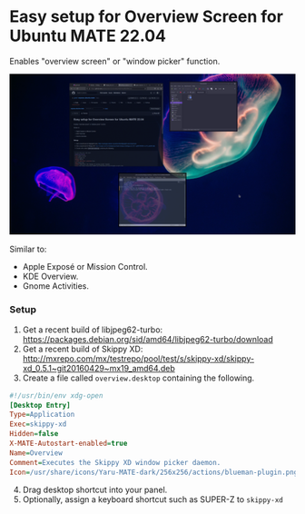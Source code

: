 # Easy setup for Overview Screen for Ubuntu MATE 22.04

Enables "overview screen" or "window picker" function.

![screenshot](https://github.com/gnat/expose-ubuntu-mate/blob/main/screenshot.png)

Similar to:

* Apple Exposé or Mission Control.
* KDE Overview.
* Gnome Activities.

### Setup

1. Get a recent build of libjpeg62-turbo: https://packages.debian.org/sid/amd64/libjpeg62-turbo/download
2. Get a recent build of Skippy XD: http://mxrepo.com/mx/testrepo/pool/test/s/skippy-xd/skippy-xd_0.5.1~git20160429~mx19_amd64.deb
3. Create a file called `overview.desktop` containing the following.

```ini
#!/usr/bin/env xdg-open
[Desktop Entry]
Type=Application
Exec=skippy-xd
Hidden=false
X-MATE-Autostart-enabled=true
Name=Overview
Comment=Executes the Skippy XD window picker daemon.
Icon=/usr/share/icons/Yaru-MATE-dark/256x256/actions/blueman-plugin.png
```
4. Drag desktop shortcut into your panel.
5. Optionally, assign a keyboard shortcut such as SUPER-Z to `skippy-xd`
